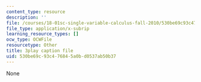 ```yaml
---
content_type: resource
description: ''
file: /courses/18-01sc-single-variable-calculus-fall-2010/530be69c93c476845a0bd0537ab50b37_kCPVBl953eY.srt
file_type: application/x-subrip
learning_resource_types: []
ocw_type: OCWFile
resourcetype: Other
title: 3play caption file
uid: 530be69c-93c4-7684-5a0b-d0537ab50b37
---
```

None

